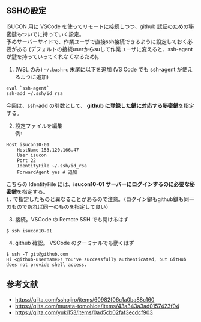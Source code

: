 ## SSHの設定

ISUCON 用に VSCode を使ってリモートに接続しつつ、github 認証のための秘密鍵もついでに持っていく設定。  
予めサーバーサイドで、作業ユーザで直接ssh接続できるように設定しておく必要がある (デフォルトの接続userからsuして作業ユーザに変えると、ssh-agentが鍵を持っていってくれなくなるため)。

1. (WSL のみ) `~/.bashrc` 末尾に以下を追加 (VS Code でも ssh-agent が使えるように追加)
```
eval `ssh-agent`
ssh-add ~/.ssh/id_rsa
```
今回は、ssh-add の引数として、 **github に登録した鍵に対応する秘密鍵**を指定する。

2. 設定ファイルを編集  
例:
```
Host isucon10-01
    HostName 153.120.166.47
    User isucon
    Port 22
    IdentityFile ~/.ssh/id_rsa
    ForwardAgent yes # 追加
```
こちらの IdentityFile には、**isucon10-01 サーバーにログインするのに必要な秘密鍵**を指定する。  
`1.` で指定したものと異なることがあるので注意。（ログイン鍵もgithub鍵も同一のものであれば同一のものを指定して良い）

3. 接続。VSCode の Remote SSH でも開けるはず
```
$ ssh isucon10-01
```

4. github 確認。 VSCode のターミナルでも動くはず
```
$ ssh -T git@github.com
Hi <github-username>! You've successfully authenticated, but GitHub does not provide shell access.
```

## 参考文献
- https://qiita.com/sshojiro/items/60982f06c1a0ba88c160
- https://qiita.com/murata-tomohide/items/43a343a3ad0157423f04
- https://qiita.com/yuki153/items/0ad5cb02faf3ecdcf903
